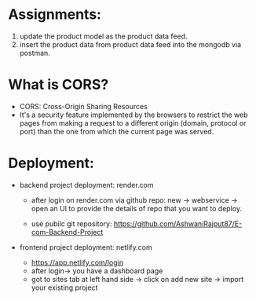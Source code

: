 # Assignments:

1. update the product model as the product data feed.
2. insert the product data from product data feed into the mongodb via postman.



# What is CORS?
  - CORS: Cross-Origin Sharing Resources
  - It's a security feature implemented by the browsers to restrict the web pages from making a request to a different origin (domain, protocol or port) than the one from which the current page was served.


# Deployment:

   - backend project deployment: render.com

      - after login on render.com via github repo:
          new -> webservice -> open an UI to provide the details of repo that you want to deploy.

      - use pubilc git repository: https://github.com/AshwaniRajput87/E-com-Backend-Project

   - frontend project deployment: netlify.com
       - https://app.netlify.com/login
       - after login-> you have a dashboard page
       - got to sites tab at left hand side -> click on add new site -> import your existing project